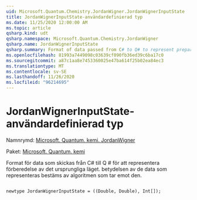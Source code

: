 ```yaml
---
uid: Microsoft.Quantum.Chemistry.JordanWigner.JordanWignerInputState
title: JordanWignerInputState-användardefinierad typ
ms.date: 11/25/2020 12:00:00 AM
ms.topic: article
qsharp.kind: udt
qsharp.namespace: Microsoft.Quantum.Chemistry.JordanWigner
qsharp.name: JordanWignerInputState
qsharp.summary: Format of data passed from C# to Q# to represent preparation of the initial state The meaning of the data represented is determined by the algorithm that receives it.
ms.openlocfilehash: 81993a7449098c03639cf090fb36ed39c6ba17c0
ms.sourcegitcommit: a87c1aa8e7453360025e47ba614f25b02ea84ec3
ms.translationtype: MT
ms.contentlocale: sv-SE
ms.lasthandoff: 11/26/2020
ms.locfileid: "96214695"
---
```

# <a name="jordanwignerinputstate-user-defined-type"></a>JordanWignerInputState-användardefinierad typ

Namnrymd: [Microsoft. Quantum. kemi. JordanWigner](xref:Microsoft.Quantum.Chemistry.JordanWigner)

Paket: [Microsoft. Quantum. kemi](https://nuget.org/packages/Microsoft.Quantum.Chemistry)


Format för data som skickas från C# till Q # för att representera förberedelse av det ursprungliga läget. betydelsen av de data som representeras bestäms av algoritmen som tar emot den.

```qsharp

newtype JordanWignerInputState = ((Double, Double), Int[]);
```

